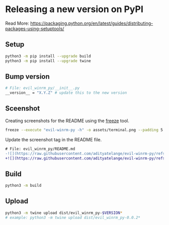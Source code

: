 # Releasing a new version on PyPI

Read More: https://packaging.python.org/en/latest/guides/distributing-packages-using-setuptools/

## Setup

```bash
python3 -m pip install --upgrade build
python3 -m pip install --upgrade twine
```

## Bump version

```bash
# File: evil_winrm_py/__init__.py
__version__ = "X.Y.Z" # update this to the new version
```

## Sceenshot

Creating screenshots for the README using the [freeze](https://github.com/charmbracelet/freeze) tool.

```bash
freeze --execute "evil-winrm-py -h" -o assets/terminal.png --padding 5 --border.radius 4 # --wrap 120
```

Update the screenshot tag in the README file.

```diff
# File: evil_winrm_py/README.md
-![](https://raw.githubusercontent.com/adityatelange/evil-winrm-py/refs/tags/v1.4.0/assets/terminal.png)
+![](https://raw.githubusercontent.com/adityatelange/evil-winrm-py/refs/tags/v1.4.1/assets/terminal.png)
```

## Build

```bash
python3 -m build
```

## Upload

```bash
python3 -m twine upload dist/evil_winrm_py-$VERSION*
# example: python3 -m twine upload dist/evil_winrm_py-0.0.2*
```
